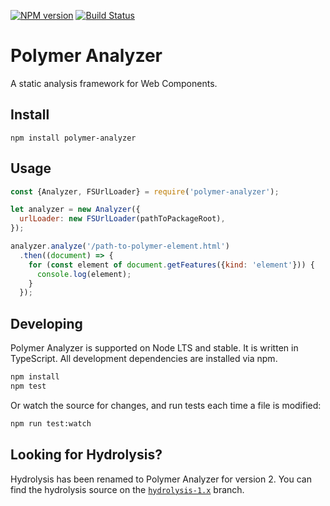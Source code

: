 [![NPM version](http://img.shields.io/npm/v/polymer-analyzer.svg)](https://npmjs.org/package/polymer-analyzer)
[![Build Status](https://travis-ci.org/Polymer/polymer-analyzer.svg?branch=master)](https://travis-ci.org/Polymer/polymer-analyzer)

# Polymer Analyzer

A static analysis framework for Web Components.

## Install

```
npm install polymer-analyzer
```

## Usage
```js
const {Analyzer, FSUrlLoader} = require('polymer-analyzer');

let analyzer = new Analyzer({
  urlLoader: new FSUrlLoader(pathToPackageRoot),
});

analyzer.analyze('/path-to-polymer-element.html')
  .then((document) => {
    for (const element of document.getFeatures({kind: 'element'})) {
      console.log(element);
    }
  });
```

## Developing

Polymer Analyzer is supported on Node LTS and stable. It is written
in TypeScript. All development dependencies are installed via npm.

```sh
npm install
npm test
```

Or watch the source for changes, and run tests each time a file is modified:

```sh
npm run test:watch
```

## Looking for Hydrolysis?

Hydrolysis has been renamed to Polymer Analyzer for version 2. You can find the
hydrolysis source on the
[`hydrolysis-1.x`](https://github.com/Polymer/polymer-analyzer/tree/hydrolysis-1.x)
branch.
